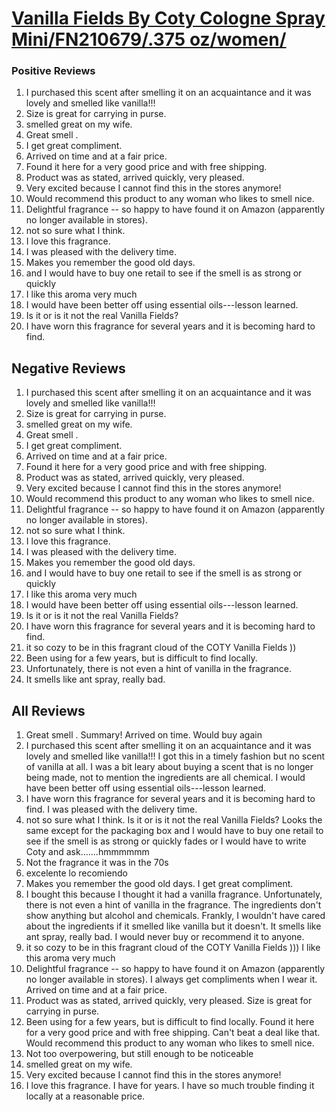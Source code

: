 # [Vanilla Fields By Coty Cologne Spray Mini/FN210679/.375 oz/women/](https://products.checkmycream.com/products/Vanilla-Fields-By-Coty-Cologne-Spray-MiniFN210679.375-ozwomen.html)

### Positive Reviews

<ol>
      <li>I purchased this scent after smelling it on an acquaintance and it was lovely and smelled like vanilla!!!</li>
      <li>Size is great for carrying in purse.</li>
      <li>smelled great on my wife.</li>
      <li>Great smell .</li>
      <li>I get great compliment.</li>
      <li>Arrived on time and at a fair price.</li>
      <li>Found it here for a very good price and with free shipping.  </li>
      <li>Product was as stated, arrived quickly, very pleased.</li>
      <li>Very excited because I cannot find this in the stores anymore!</li>
      <li>Would recommend this product to any woman who likes to smell nice.</li>
      <li>Delightful fragrance -- so happy to have found it on Amazon (apparently no longer available in stores).  </li>
      <li>not so sure what I think.  </li>
      <li>I love this fragrance.  </li>
      <li>I was pleased with the delivery time.</li>
      <li>Makes you remember the good old days.</li>
      <li>and I would have to buy one retail to see if the smell is as strong or quickly</li>
      <li>I like this aroma very much</li>
      <li>I would have been better off using essential oils---lesson learned.</li>
      <li>Is it or is it not the real Vanilla Fields?  </li>
      <li>I have worn this fragrance for several years and it is becoming hard to find.  </li>
</ol>


<h2>Negative Reviews</h2>
<ol>
<li> I purchased this scent after smelling it on an acquaintance and it was lovely and smelled like vanilla!!!</li>
<li> Size is great for carrying in purse.</li>
<li> smelled great on my wife.</li>
<li> Great smell .</li>
<li> I get great compliment.</li>
<li> Arrived on time and at a fair price.</li>
<li> Found it here for a very good price and with free shipping.  </li>
<li> Product was as stated, arrived quickly, very pleased.</li>
<li> Very excited because I cannot find this in the stores anymore!</li>
<li> Would recommend this product to any woman who likes to smell nice.</li>
<li> Delightful fragrance -- so happy to have found it on Amazon (apparently no longer available in stores).  </li>
<li> not so sure what I think.  </li>
<li> I love this fragrance.  </li>
<li> I was pleased with the delivery time.</li>
<li> Makes you remember the good old days.</li>
<li> and I would have to buy one retail to see if the smell is as strong or quickly</li>
<li> I like this aroma very much</li>
<li> I would have been better off using essential oils---lesson learned.</li>
<li> Is it or is it not the real Vanilla Fields?  </li>
<li> I have worn this fragrance for several years and it is becoming hard to find.  </li>
<li> it so cozy to be in this fragrant cloud of the COTY Vanilla Fields ))</li>
<li> Been using for a few years, but is difficult to find locally.  </li>
<li> Unfortunately, there is not even a hint of vanilla in the fragrance.  </li>
<li> It smells like ant spray, really bad.</li>
</ol>

<h2>All Reviews</h2>

<ol>
    <li> Great smell . Summary! Arrived on time. Would buy again</li>
    <li> I purchased this scent after smelling it on an acquaintance and it was lovely and smelled like vanilla!!! I got this in a timely fashion but no scent of vanilla at all. I was a bit leary about buying a scent that is no longer being made, not to mention the ingredients are all chemical.  I would have been better off using essential oils---lesson learned.</li>
    <li> I have worn this fragrance for several years and it is becoming hard to find.  I was pleased with the delivery time.</li>
    <li> not so sure what I think.  Is it or is it not the real Vanilla Fields?  Looks the same except for the packaging box and I would have to buy one retail to see if the smell is as strong or quickly fades or I would have to write Coty and ask.......hmmmmmm</li>
    <li> Not the fragrance it was in the 70s</li>
    <li> excelente lo recomiendo</li>
    <li> Makes you remember the good old days. I get great compliment.</li>
    <li> I bought this because I thought it had a vanilla fragrance.    Unfortunately, there is not even a hint of vanilla in the fragrance.  The ingredients don&#x27;t show anything but alcohol and chemicals.  Frankly, I wouldn&#x27;t have cared about the ingredients if it smelled like vanilla but it doesn&#x27;t. It smells like ant spray, really bad. I would never buy or recommend it to anyone.</li>
    <li> it so cozy to be in this fragrant cloud of the COTY Vanilla Fields ))) I like this aroma very much</li>
    <li> Delightful fragrance -- so happy to have found it on Amazon (apparently no longer available in stores).  I always get compliments when I wear it.  Arrived on time and at a fair price.</li>
    <li> Product was as stated, arrived quickly, very pleased. Size is great for carrying in purse.</li>
    <li> Been using for a few years, but is difficult to find locally.  Found it here for a very good price and with free shipping.  Can&#x27;t beat a deal like that.  Would recommend this product to any woman who likes to smell nice.</li>
    <li> Not too overpowering, but still enough to be noticeable</li>
    <li> smelled great on my wife.</li>
    <li> Very excited because I cannot find this in the stores anymore!</li>
    <li> I love this fragrance.  I have for years.  I have so much trouble finding it locally at a reasonable price.</li>
</ol>




